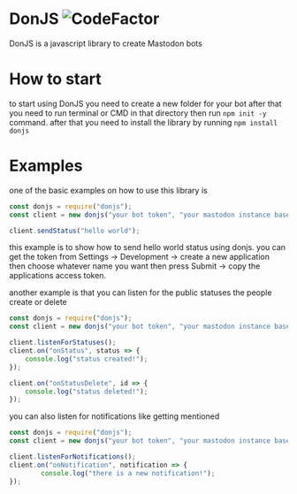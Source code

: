 # DonJS ![CodeFactor](https://www.codefactor.io/repository/github/hedarikun/donjs/badge)
DonJS is a javascript library to create Mastodon bots

# How to start
to start using DonJS you need to create a new folder for your bot after that you need to run terminal or CMD in that directory then run ```npm init -y``` command. after that you need to install the library by running ```npm install donjs```

# Examples
one of the basic examples on how to use this library is
```js
const donjs = require("donjs");
const client = new donjs("your bot token", "your mastodon instance base url");

client.sendStatus("hello world");
```
this example is to show how to send hello world status using donjs. you can get the token from
Settings -> Development -> create a new application then choose whatever name you want then press Submit -> copy the applications access token.

another example is that you can listen for the public statuses the people create or delete
```js
const donjs = require("donjs");
const client = new donjs("your bot token", "your mastodon instance base url");

client.listenForStatuses();
client.on("onStatus", status => {
	console.log("status created!");
});

client.on("onStatusDelete", id => {
	console.log("status deleted!");
});
```

you can also listen for notifications like getting mentioned
```js
const donjs = require("donjs");
const client = new donjs("your bot token", "your mastodon instance base url");

client.listenForNotifications();
client.on("onNotification", notification => {
        console.log("there is a new notification!");
});
```
